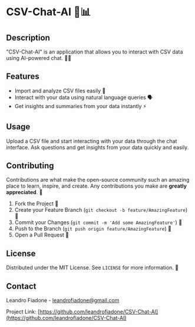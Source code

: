 # CSV-Chat-AI 🤖📊

## Description

"CSV-Chat-AI" is an application that allows you to interact with CSV data using AI-powered chat. 💬🤖

## Features

- Import and analyze CSV files easily 📂
- Interact with your data using natural language queries 🗣️
- Get insights and summaries from your data instantly ⚡

## Usage

Upload a CSV file and start interacting with your data through the chat interface. Ask questions and get insights from your data quickly and easily.

## Contributing

Contributions are what make the open-source community such an amazing place to learn, inspire, and create. Any contributions you make are **greatly appreciated**. 🌟

1. Fork the Project 🍴
2. Create your Feature Branch (`git checkout -b feature/AmazingFeature`) 🌟
3. Commit your Changes (`git commit -m 'Add some AmazingFeature'`) 📝
4. Push to the Branch (`git push origin feature/AmazingFeature`) 🚀
5. Open a Pull Request 🔄

## License

Distributed under the MIT License. See `LICENSE` for more information. 📄

## Contact

Leandro Fiadone - [leandrofiadone@gmail.com](mailto:leandrofiadone@gmail.com)

Project Link: [https://github.com/leandrofiadone/CSV-Chat-AI](https://github.com/leandrofiadone/CSV-Chat-AI)

